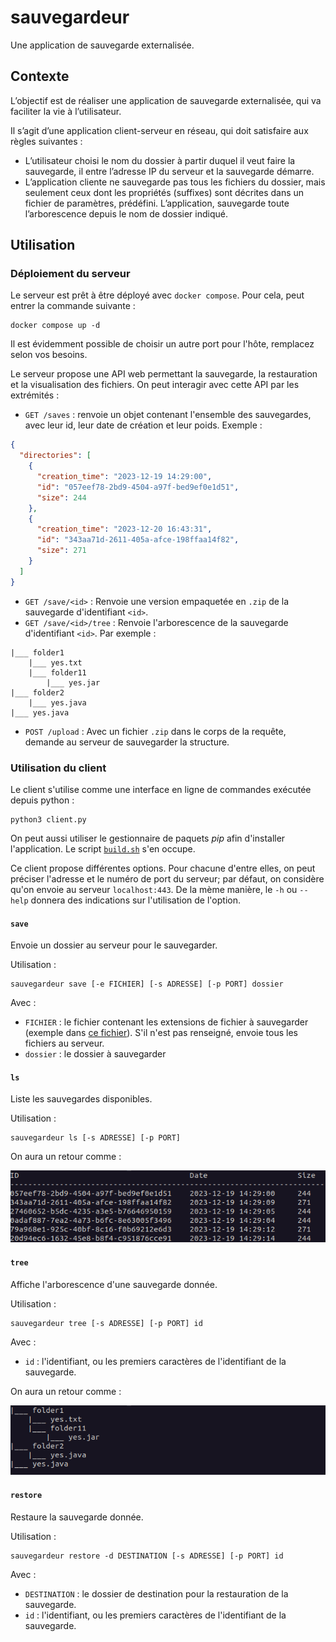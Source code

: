# sauvegardeur

Une application de sauvegarde externalisée.

## Contexte

L’objectif est de réaliser une application de sauvegarde externalisée, qui va faciliter la vie à l’utilisateur.

Il s’agit d’une application client-serveur en réseau, qui doit satisfaire aux règles suivantes :

- L’utilisateur choisi le nom du dossier à partir duquel il veut faire la sauvegarde, il entre l’adresse IP du serveur et la sauvegarde démarre.
- L’application cliente ne sauvegarde pas tous les fichiers du dossier, mais seulement ceux dont les propriétés (suffixes) sont décrites dans un fichier de paramètres, prédéfini. L’application, sauvegarde toute l’arborescence depuis le nom de dossier indiqué.

## Utilisation

### Déploiement du serveur

Le serveur est prêt à être déployé avec `docker compose`. Pour cela, peut entrer la commande suivante : 

```shell
docker compose up -d
```

Il est évidemment possible de choisir un autre port pour l'hôte, remplacez selon vos besoins.

Le serveur propose une API web permettant la sauvegarde, la restauration et la visualisation des fichiers. On peut interagir avec cette API par les extrémités : 

- `GET /saves` : renvoie un objet contenant l'ensemble des sauvegardes, avec leur id, leur date de création et leur poids. Exemple : 

```json
{
  "directories": [
    {
      "creation_time": "2023-12-19 14:29:00",
      "id": "057eef78-2bd9-4504-a97f-bed9ef0e1d51",
      "size": 244
    },
    {
      "creation_time": "2023-12-20 16:43:31",
      "id": "343aa71d-2611-405a-afce-198ffaa14f82",
      "size": 271
    }
  ]
}
```

- `GET /save/<id>` : Renvoie une version empaquetée en `.zip` de la sauvegarde d'identifiant `<id>`.
- `GET /save/<id>/tree` : Renvoie l'arborescence de la sauvegarde d'identifiant `<id>`. Par exemple : 

```
|___ folder1
    |___ yes.txt
    |___ folder11
        |___ yes.jar
|___ folder2
    |___ yes.java
|___ yes.java
```

- `POST /upload` : Avec un fichier `.zip` dans le corps de la requête, demande au serveur de sauvegarder la structure.

### Utilisation du client

Le client s'utilise comme une interface en ligne de commandes exécutée depuis python : 

```shell
python3 client.py
```

On peut aussi utiliser le gestionnaire de paquets *pip* afin d'installer l'application. Le script [`build.sh`](./client/build.sh) s'en occupe.

Ce client propose différentes options. Pour chacune d'entre elles, on peut préciser l'adresse et le numéro de port du serveur; par défaut, on considère qu'on envoie au serveur `localhost:443`. De la mème manière, le `-h` ou `--help` donnera des indications sur l'utilisation de l'option. 

#### `save`

Envoie un dossier au serveur pour le sauvegarder.

Utilisation : 

```shell
sauvegardeur save [-e FICHIER] [-s ADRESSE] [-p PORT] dossier
```

Avec : 

- `FICHIER` : le fichier contenant les extensions de fichier à sauvegarder (exemple dans [ce fichier](./client/extensions)). S'il n'est pas renseigné, envoie tous les fichiers au serveur.
- `dossier` : le dossier à sauvegarder

#### `ls`

Liste les sauvegardes disponibles.

Utilisation : 

```shell
sauvegardeur ls [-s ADRESSE] [-p PORT]
```

On aura un retour comme : 

![ls](./images/ls.png)

#### `tree`

Affiche l'arborescence d'une sauvegarde donnée.

Utilisation : 

```shell
sauvegardeur tree [-s ADRESSE] [-p PORT] id
```

Avec : 

- `id` : l'identifiant, ou les premiers caractères de l'identifiant de la sauvegarde.

On aura un retour comme : 

![tree](./images/tree.png)

#### `restore`

Restaure la sauvegarde donnée.

Utilisation : 

```shell
sauvegardeur restore -d DESTINATION [-s ADRESSE] [-p PORT] id
```

Avec : 

- `DESTINATION` : le dossier de destination pour la restauration de la sauvegarde.
- `id` : l'identifiant, ou les premiers caractères de l'identifiant de la sauvegarde.